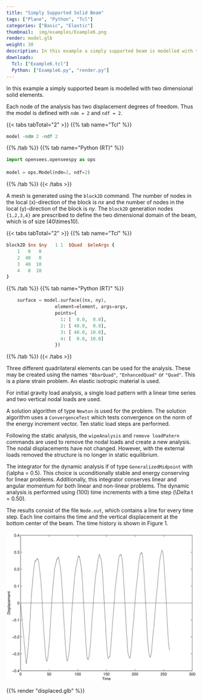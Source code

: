 ```yaml
---
title: "Simply Supported Solid Beam"
tags: ["Plane", "Python", "Tcl"]
categories: ["Basic", "Elastic"]
thumbnail:  img/examples/Example6.png
render: model.glb
weight: 30
description: In this example a simply supported beam is modelled with two dimensional solid elements.
downloads:
  Tcl: ["Example6.tcl"]
  Python: ["Example6.py", "render.py"]
---
```


In this example a simply supported beam is modelled with two dimensional solid elements.

Each node of the analysis has two displacement degrees of freedom. Thus the model is defined with
`ndm = 2` and `ndf = 2`. 

{{< tabs tabTotal="2" >}}
{{% tab name="Tcl" %}}
```tcl
model -ndm 2 -ndf 2
```
{{% /tab %}}
{{% tab name="Python (RT)" %}}
```python
import opensees.openseespy as ops

model = ops.Model(ndm=2, ndf=2)
```
{{% /tab %}}
{{< /tabs >}}

A mesh is generated using
the `block2D` command. The number of nodes in the local \(x\)-direction of
the block is $nx$ and the number of nodes in the local \(y\)-direction of
the block is $ny$. The `block2D` generation nodes `{1,2,3,4}` are prescribed
to define the two dimensional domain of the beam, which is of size
\(40\times10\).

{{< tabs tabTotal="2" >}}
{{% tab name="Tcl" %}}
```tcl
block2D $nx $ny   1 1  $Quad  $eleArgs {
    1   0   0
    2  40   0
    3  40  10
    4   0  10
}
```
{{% /tab %}}
{{% tab name="Python (RT)" %}}
```python
    surface = model.surface((nx, ny),
                  element=element, args=args,
                  points={
                    1: [  0.0,  0.0],
                    2: [ 40.0,  0.0],
                    3: [ 40.0, 10.0],
                    4: [  0.0, 10.0]
                  })
```
{{% /tab %}}
{{< /tabs >}}

Three different quadrilateral elements can be used for the analysis.
These may be created using the names `"BbarQuad"`, `"EnhancedQuad"` or
`"Quad"`. 
This is a plane strain problem. An elastic isotropic material is used.

For initial gravity load analysis, a single load pattern with a linear
time series and two vertical nodal loads are used.

A solution algorithm of type `Newton` is used for the problem. The
solution algorithm uses a `ConvergenceTest` which tests convergence on the
norm of the energy increment vector. Ten static load steps are performed.

Following the static analysis, the `wipeAnalysis` and `remove loadPatern` 
commands are used to remove the nodal loads and create a new
analysis. The nodal displacements have not changed. However, with the
external loads removed the structure is no longer in static equilibrium.

The integrator for the dynamic analysis if of type `GeneralizedMidpoint`
with \(\alpha = 0.5\). This choice is uconditionally stable and energy
conserving for linear problems. Additionally, this integrator conserves
linear and angular momentum for both linear and non-linear problems. The
dynamic analysis is performed using \(100\) time increments with a time
step \(\Delta t = 0.50\).


The results consist of the file `Node.out`, which contains a line for
every time step. Each line contains the time and the vertical
displacement at the bottom center of the beam. The time history is shown
in Figure 1.

![Displacement vs. Time for Bottom Center of Beam](SS.svg)


{{% render "displaced.glb" %}}


